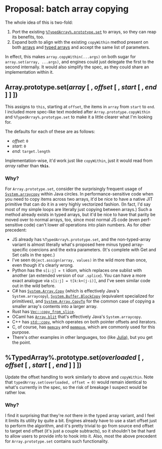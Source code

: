# Proposal: batch array copying

The whole idea of this is two-fold:

1. Port the existing [`%TypedArray%.prototype.set`](https://developer.mozilla.org/en-US/docs/Web/JavaScript/Reference/Global_Objects/TypedArray/set) to arrays, so they can reap its benefits, too.
2. Expand both to align with the existing `copyWithin` method present on both [arrays](https://developer.mozilla.org/en-US/docs/Web/JavaScript/Reference/Global_Objects/Array/copyWithin) and [typed arrays](https://developer.mozilla.org/en-US/docs/Web/JavaScript/Reference/Global_Objects/TypedArray/copyWithin) and accept the same list of parameters.

In effect, this makes `array.copyWithin(...args)` on both sugar for `array.set(array, ...args)`, and engines could just delegate the first to the second internally. It would also simplify the spec, as they could share an implementation within it.

## Array.prototype.set(*array* [ , *offset* [ , *start* [ , *end* ] ] ])

This assigns to `this`, starting at `offset`, the items in `array` from `start` to `end`. I included more spec-like text modeled after `Array.prototype.copyWithin` and `%TypedArray%.prototype.set` to make it a little clearer what I'm looking for.

The defaults for each of these are as follows:

- *offset*: `0`
- *start*: `0`
- *end*: `target.length`

Implementation-wise, it'd work just like `copyWithin`, just it would read from *array* rather than **`this`**.

### Why?

For `Array.prototype.set`, consider the surprisingly frequent usage of [`System.arraycopy`](https://docs.oracle.com/javase/9/docs/api/java/lang/System.html) within Java circles. In performance-sensitive code when you need to copy items across two arrays, it'd be nice to have a native JIT primitive that can do it in a very highly vectorized fashion. (In fact, I'd say most of my simple loops are literally just copying between arrays.) Such a method already exists in typed arrays, but it'd be nice to have that parity be moved over to normal arrays, too, since most normal JS code (even perf-sensitive code) can't lower *all* operations into plain numbers. As for other precedent:

- JS already has `%TypedArray%.prototype.set`, and the non-typed-array variant is almost literally what's proposed here minus typed array-specific coercions and the extra parameters. (It's complete with Get and Set calls in the spec.)
- I've seen `Object.assign(array, values)` in the wild more than once, even though it's clearly wrong.
- Python has the `s[i:j] = t` idiom, which replaces one sublist with another (an extended version of our `.splice`). You can have a more exact analogue via `s[i:j] = t[k:k+(j-i)]`, and I've seen similar code out in the wild before.
- C# has [`System.Array.Copy`](https://docs.microsoft.com/en-us/dotnet/api/system.array.copy) (which is effectively Java's `System.arraycopy`), [`System.Buffer.BlockCopy`](https://docs.microsoft.com/en-us/dotnet/api/system.buffer.blockcopy) (equivalent specialized for primitives), and [`System.Array.CopyTo`](https://docs.microsoft.com/en-us/dotnet/api/system.array.copyto) for the common case of copying a smaller array's contents into a larger array.
- Rust has [`Vec::copy_from_slice`](https://doc.rust-lang.org/std/vec/struct.Vec.html#method.copy_from_slice).
- OCaml has [`Array.blit`](https://caml.inria.fr/pub/docs/manual-ocaml/libref/Array.html) that's effectively Java's `System.arraycopy`.
- C++ has [`std::copy`](http://www.cplusplus.com/reference/algorithm/copy/), which operates on both pointer offsets and iterators.
- C, of course, has [`memcpy`](www.cplusplus.com/reference/clibrary/cstring/memcpy/) and [`memmove`](www.cplusplus.com/reference/clibrary/cstring/memmove/), which are commonly used for this purpose.
- There's other examples in other languages, too (like [Julia](https://docs.julialang.org/en/v1/base/arrays/index.html#Base.copyto!-Tuple{AbstractArray,CartesianIndices,AbstractArray,CartesianIndices})), but you get the point.

## %TypedArray%.prototype.set(*overloaded* [ , *offset* [ , *start* [ , *end* ] ] ])

Update the offset handling to work similarly to above and `copyWithin`. Note that `typedArray.set(overloaded, offset = 0)` would remain identical to what's currently in the spec, so the risk of breakage I suspect would be rather low.

### Why?

I find it surprising that they're *not* there in the typed array variant, and I feel it limits its utility by quite a bit. Engines already have to use a start offset just to perform the algorithm, and it's pretty trivial to go from source end offset to target end offset (it's just a couple subtracts), so it shouldn't be that hard to allow users to provide info to hook into it. Also, most the above precedent for `Array.prototype.set` contains such functionality.
